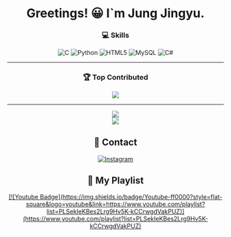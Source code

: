 <div align="center">
  
# Greetings! 😀 I`m Jung Jingyu.

### 💻 Skills
![C](https://img.shields.io/badge/c-%2300599C.svg?style=for-the-badge&logo=c&logoColor=white) ![Python](https://img.shields.io/badge/python-3670A0?style=for-the-badge&logo=python&logoColor=ffdd54) ![HTML5](https://img.shields.io/badge/html5-%23E34F26.svg?style=for-the-badge&logo=html5&logoColor=white) ![MySQL](https://img.shields.io/badge/mysql-%2300000f.svg?style=for-the-badge&logo=mysql&logoColor=white) ![C#](https://img.shields.io/badge/c%23-%23239120.svg?style=for-the-badge&logo=csharp&logoColor=white) 

---

### 🏆 Top Contributed
![](https://github-contributor-stats.vercel.app/api?username=jjggu97&limit=5&theme=dark&combine_all_yearly_contributions=true)

---

![](https://github-readme-streak-stats.herokuapp.com/?user=jjggu97&theme=default&hide_border=false)<br/>
![](https://github-readme-stats.vercel.app/api/top-langs/?username=jjggu97&theme=default&hide_border=false&include_all_commits=false&count_private=false&layout=compact)

## 📱 Contact
[![Instagram](https://img.shields.io/badge/Instagram-%23E4405F.svg?logo=Instagram&logoColor=white)](https://instagram.com/wjdwlsrb_03__) 

## 🎵 My Playlist

<a href="https://www.youtube.com/playlist?list=PLSekIeKBes2Lrg9Hv5K-kCCrwgdVakPUZ" target="_blank">
  [![Youtube Badge](https://img.shields.io/badge/Youtube-ff0000?style=flat-square&logo=youtube&link=https://www.youtube.com/playlist?list=PLSekIeKBes2Lrg9Hv5K-kCCrwgdVakPUZ)](https://www.youtube.com/playlist?list=PLSekIeKBes2Lrg9Hv5K-kCCrwgdVakPUZ)
</a>

</div>
